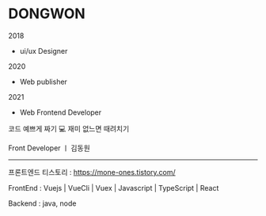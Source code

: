 # DONGWON

2018

- ui/ux Designer


2020 

- Web publisher


2021

- Web Frontend Developer
 

코드 예쁘게 짜기 💻
재미 없느면 때려치기 



Front Developer ㅣ 김동원 

---------------------------
  
프론트엔드 티스토리 : https://mone-ones.tistory.com/

FrontEnd : Vuejs | VueCli | Vuex | Javascript | TypeScript | React

Backend : java, node 
